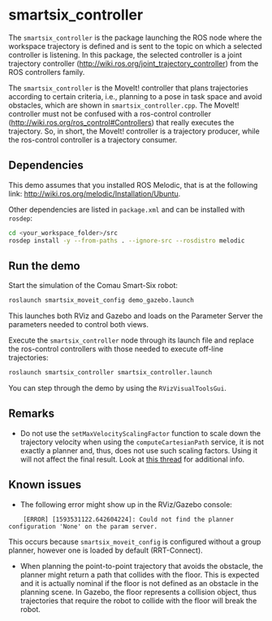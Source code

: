 # smartsix_controller

The `smartsix_controller` is the package launching the ROS node where the workspace trajectory is defined and is sent to the topic on which a selected controller is listening. In this package, the selected controller is a joint trajectory controller (<http://wiki.ros.org/joint_trajectory_controller>) from the ROS controllers family.

The `smartsix_controller` is the MoveIt! controller that plans trajectories according to certain criteria, i.e., planning to a pose in task space and avoid obstacles, which are shown in `smartsix_controller.cpp`. The MoveIt! controller must not be confused with a ros-control controller (<http://wiki.ros.org/ros_control#Controllers>) that really executes the trajectory. So, in short, the MoveIt! controller is a trajectory producer, while the ros-control controller is a trajectory consumer.

## Dependencies

This demo assumes that you installed ROS Melodic, that is at the following link: <http://wiki.ros.org/melodic/Installation/Ubuntu>.

Other dependencies are listed in `package.xml` and can be installed with `rosdep`:

```bash
cd <your_workspace_folder>/src
rosdep install -y --from-paths . --ignore-src --rosdistro melodic
```

## Run the demo

Start the simulation of the Comau Smart-Six robot:

```bash
roslaunch smartsix_moveit_config demo_gazebo.launch
```

This launches both RViz and Gazebo and loads on the Parameter Server the parameters needed to control both views.

Execute the `smartsix_controller` node through its launch file and replace the ros-control controllers with those needed to execute off-line trajectories:

```bash
roslaunch smartsix_controller smartsix_controller.launch
```

You can step through the demo by using the `RVizVisualToolsGui`.

## Remarks

* Do not use the `setMaxVelocityScalingFactor` function to scale down the trajectory velocity when using the `computeCartesianPath` service, it is not exactly a planner and, thus, does not use such scaling factors. Using it will not affect the final result. Look at [this thread](https://answers.ros.org/question/288989/moveit-velocity-scaling-for-cartesian-path/) for additional info.

## Known issues

* The following error might show up in the RViz/Gazebo console:

```
    [ERROR] [1593531122.642604224]: Could not find the planner configuration 'None' on the param server.
```

This occurs because `smartsix_moveit_config` is configured without a group planner, however one is loaded by default (RRT-Connect).

* When planning the point-to-point trajectory that avoids the obstacle, the planner might return a path that collides with the floor. This is expected and it is actually nominal if the floor is not defined as an obstacle in the planning scene. In Gazebo, the floor represents a collision object, thus trajectories that require the robot to collide with the floor will break the robot.
